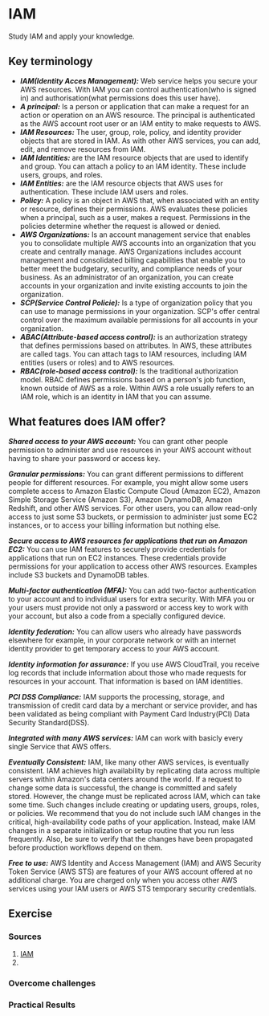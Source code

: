 # IAM
Study IAM and apply your knowledge.


## Key terminology
- ***IAM(Identity Acces Management):*** Web service helps you secure your AWS resources. With IAM you can control authentication(who is signed in) and authorisation(what permissions does this user have).
- ***A principal:*** Is a person or application that can make a request for an action or operation on an AWS resource. The principal is authenticated as the AWS account root user or an IAM entity to make requests to AWS.
- ***IAM Resources:*** The user, group, role, policy, and identity provider objects that are stored in IAM. As with other AWS services, you can add, edit, and remove resources from IAM.
- ***IAM Identities:*** are the IAM resource objects that are used to identify and group. You can attach a policy to an IAM identity. These include users, groups, and roles.
- ***IAM Entities:*** are the IAM resource objects that AWS uses for authentication. These include IAM users and roles.
- ***Policy:*** A policy is an object in AWS that, when associated with an entity or resource, defines their permissions. AWS evaluates these policies when a principal, such as a user, makes a request. Permissions in the policies determine whether the request is allowed or denied. 
- ***AWS Organizations:*** Is an account management service that enables you to consolidate multiple AWS accounts into an organization that you create and centrally manage. AWS Organizations includes account management and consolidated billing capabilities that enable you to better meet the budgetary, security, and compliance needs of your business. As an administrator of an organization, you can create accounts in your organization and invite existing accounts to join the organization.
- ***SCP(Service Control Policie):*** Is a type of organization policy that you can use to manage permissions in your organization. SCP's offer central control over the maximum available permissions for all accounts in your organization.
- ***ABAC(Attribute-based access control):***  is an authorization strategy that defines permissions based on attributes. In AWS, these attributes are called tags. You can attach tags to IAM resources, including IAM entities (users or roles) and to AWS resources. 
- ***RBAC(role-based access control):*** Is the traditional authorization model. RBAC defines permissions based on a person's job function, known outside of AWS as a role. Within AWS a role usually refers to an IAM role, which is an identity in IAM that you can assume.

## What features does IAM offer?

***Shared access to your AWS account:***
You can grant other people permission to administer and use resources in your AWS account without having to share your password or access key.

***Granular permissions:***
You can grant different permissions to different people for different resources. For example, you might allow some users complete access to Amazon Elastic Compute Cloud (Amazon EC2), Amazon Simple Storage Service (Amazon S3), Amazon DynamoDB, Amazon Redshift, and other AWS services. For other users, you can allow read-only access to just some S3 buckets, or permission to administer just some EC2 instances, or to access your billing information but nothing else.

***Secure access to AWS resources for applications that run on Amazon EC2:***
You can use IAM features to securely provide credentials for applications that run on EC2 instances. These credentials provide permissions for your application to access other AWS resources. Examples include S3 buckets and DynamoDB tables.

***Multi-factor authentication (MFA):***
You can add two-factor authentication to your account and to individual users for extra security. With MFA you or your users must provide not only a password or access key to work with your account, but also a code from a specially configured device.

***Identity federation:***
You can allow users who already have passwords elsewhere for example, in your corporate network or with an internet identity provider to get temporary access to your AWS account.

***Identity information for assurance:***
If you use AWS CloudTrail, you receive log records that include information about those who made requests for resources in your account. That information is based on IAM identities.

***PCI DSS Compliance:***
IAM supports the processing, storage, and transmission of credit card data by a merchant or service provider, and has been validated as being compliant with Payment Card Industry(PCI) Data Security Standard(DSS). 

***Integrated with many AWS services:***
IAM can work with basicly every single Service that AWS offers.

***Eventually Consistent:***
IAM, like many other AWS services, is eventually consistent. IAM achieves high availability by replicating data across multiple servers within Amazon's data centers around the world. If a request to change some data is successful, the change is committed and safely stored. However, the change must be replicated across IAM, which can take some time. Such changes include creating or updating users, groups, roles, or policies. We recommend that you do not include such IAM changes in the critical, high-availability code paths of your application. Instead, make IAM changes in a separate initialization or setup routine that you run less frequently. Also, be sure to verify that the changes have been propagated before production workflows depend on them. 

***Free to use:***
AWS Identity and Access Management (IAM) and AWS Security Token Service (AWS STS) are features of your AWS account offered at no additional charge. You are charged only when you access other AWS services using your IAM users or AWS STS temporary security credentials.

## Exercise
### Sources
1. [IAM](https://docs.aws.amazon.com/IAM/latest/UserGuide/introduction.html)
2. 


### Overcome challenges



### Practical Results







